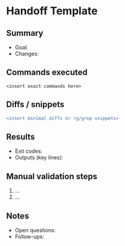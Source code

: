 # Handoff Template

## Summary

- Goal:
- Changes:

## Commands executed

```text
<insert exact commands here>
```

## Diffs / snippets

```diff
<insert minimal diffs or rg/grep snippets>
```

## Results

- Exit codes:
- Outputs (key lines):

## Manual validation steps

1. …
2. …

## Notes

- Open questions:
- Follow-ups:
